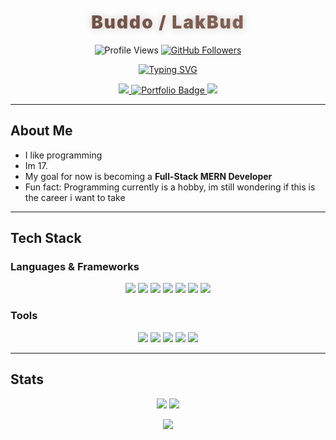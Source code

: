 <!-- Title -->
<h1 align="center" style="
  font-weight: 900;
  background: linear-gradient(90deg, #5D4037, #8D6E63);
  -webkit-background-clip: text;
  -webkit-text-fill-color: transparent;
  text-shadow: 0 0 12px rgba(141, 110, 99, 0.4);
  letter-spacing: 2px;
">
  Buddo / LakBud
</h1>

<p align="center">
  <img src="https://komarev.com/ghpvc/?username=LakBud&style=flat-square&color=8D6E63" alt="Profile Views" />
    <a href="https://github.com/LakBud" target="_blank">
    <img src="https://img.shields.io/github/followers/LakBud?label=Followers&style=flat-square&color=8D6E63" alt="GitHub Followers" />
  </a>
</p>

<!-- Typing animation -->
<p align="center">
  <a href="https://git.io/typing-svg" aria-label="Typing animation">
    <img src="https://readme-typing-svg.herokuapp.com?size=26&duration=3500&color=8D6E63&center=true&vCenter=true&width=600&lines=Front-End+Developer;Building+Awesome+Web+Apps;Learning+React+and+JavaScript" alt="Typing SVG" />
  </a>
</p>



<p align="center">
    <a href="https://x.com/BuddoYap" target="_blank" rel="noopener noreferrer" aria-label="X">
    <img src="https://img.shields.io/badge/-X-000000?style=for-the-badge&logo=x-twitter&logoColor=white" />
  </a>
    <a href="https://buddo.vercel.app" target="_blank" rel="noopener noreferrer" aria-label="Portfolio">
    <img src="https://img.shields.io/badge/-Portfolio-8D6E63?style=for-the-badge&logo=none&logoColor=white" alt="Portfolio Badge"/>
  </a>
  <a href="https://www.youtube.com/c/Budosso" target="_blank" rel="noopener noreferrer" aria-label="YouTube">
    <img src="https://img.shields.io/badge/-YouTube-BB0000?style=for-the-badge&logo=youtube&logoColor=white" />
  </a>
</p>

---

## About Me

- I like programming
- Im 17.
- My goal for now is becoming a **Full-Stack MERN Developer**  
- Fun fact: Programming currently is a hobby, im still wondering if this is the career i want to take

---

## Tech Stack

### Languages & Frameworks
<p align="center">
  <a href="https://developer.mozilla.org/en-US/docs/Web/HTML" target="_blank"><img src="https://img.shields.io/badge/HTML5-E34F26?style=for-the-badge&logo=html5&logoColor=white" /></a>
  <a href="https://developer.mozilla.org/en-US/docs/Web/CSS" target="_blank"><img src="https://img.shields.io/badge/CSS3-1572B6?style=for-the-badge&logo=css&logoColor=white" /></a>
  <a href="https://developer.mozilla.org/en-US/docs/Web/JavaScript" target="_blank"><img src="https://img.shields.io/badge/JavaScript-F7E01D?style=for-the-badge&logo=javascript&logoColor=black" /></a>
  <a href="https://www.typescriptlang.org/" target="_blank"><img src="https://img.shields.io/badge/TypeScript-3178C6?style=for-the-badge&logo=typescript&logoColor=white" /></a>
  <a href="https://react.dev/" target="_blank"><img src="https://img.shields.io/badge/React-61DBFB?style=for-the-badge&logo=react&logoColor=black" /></a>
  <a href="https://tailwindcss.com/" target="_blank"><img src="https://img.shields.io/badge/Tailwind_CSS-38B2AC?style=for-the-badge&logo=tailwind-css&logoColor=white" /></a>
  <a href="https://sass-lang.com/" target="_blank"><img src="https://img.shields.io/badge/Sass-CC6699?style=for-the-badge&logo=sass&logoColor=white" /></a>

</p>

### Tools
<p align="center">
  <a href="https://git-scm.com/" target="_blank"><img src="https://img.shields.io/badge/Git-F05032?style=for-the-badge&logo=git&logoColor=white" /></a>
  <a href="https://github.com/" target="_blank"><img src="https://img.shields.io/badge/GitHub-181717?style=for-the-badge&logo=github&logoColor=white" /></a>
  <a href="https://code.visualstudio.com/" target="_blank"><img src="https://img.shields.io/badge/VS_Code-007ACC?style=for-the-badge&logo=visual-studio-code&logoColor=white" /></a>
  <a href="https://vercel.com/" target="_blank"><img src="https://img.shields.io/badge/Vercel-000000?style=for-the-badge&logo=vercel&logoColor=white" /></a>
  <a href="https://www.zsh.org/" target="_blank"><img src="https://img.shields.io/badge/Zsh-000000?style=for-the-badge&logo=gnu-bash&logoColor=white" /></a>
</p>

---

## Stats

<p align="center">
  <img src="https://github-readme-stats.vercel.app/api?username=LakBud&show_icons=true&title_color=5D4037&icon_color=8D6E63&text_color=5D4037&bg_color=F7F3F0&border_radius=12" />
  <img src="https://github-readme-streak-stats.herokuapp.com/?user=LakBud&ring=8D6E63&fire=5D4037&currStreakLabel=5D4037&sideNums=8D6E63&sideLabels=5D4037&background=F7F3F0&border_radius=12" />
</p>
<p align="center">
  <img src="https://github-readme-stats.vercel.app/api/top-langs/?username=LakBud&layout=compact&title_color=5D4037&text_color=5D4037&bg_color=F7F3F0&border_radius=12" />
</p>


